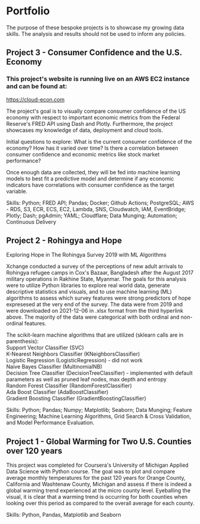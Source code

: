 # Portfolio
The purpose of these bespoke projects is to showcase my growing data skills.  The analysis and results should not be used to inform any policies.

## Project 3 - Consumer Confidence and the U.S. Economy
### This project's website is running live on an AWS EC2 instance and can be found at:  
https://cloud-econ.com

The project's goal is to visually compare consumer confidence of the US economy with respect to important economic metrics from the Federal Reserve's FRED API using Dash and Plotly. Furthermore, the project showcases my knowledge of data, deployment and cloud tools.

Initial questions to explore:
What is the current consumer confidence of the economy?
How has it varied over time?
Is there a correlation between consumer confidence and economic metrics like stock market performance?

Once enough data are collected, they will be fed into machine learning models to best fit a predictive model and determine if any economic indicators have correlations with consumer confidence as the target variable.

Skills: Python; FRED API; Pandas; Docker; Github Actions; PostgreSQL; AWS - RDS, S3, ECR, ECS, EC2, Lambda, SNS, Cloudwatch, IAM, EventBridge; Plotly; Dash; pgAdmin; YAML; Cloudflare; Data Munging; Automation; Continuous Delivery

## Project 2 - Rohingya and Hope

Exploring Hope in The Rohingya Survey 2019 with ML Algorithms

Xchange conducted a survey of the perceptions of new adult arrivals to Rohingya refugee camps in Cox's Bazaar, Bangladesh after the August 2017 military operations in Rakhine State, Myanmar. The goals for this analysis were to utilize Python libraries to explore real world data, generate descriptive statistics and visuals, and to use machine learning (ML) algorithms to assess which survey features were strong predictors of hope expresesed at the very end of the survey. The data were from 2019 and were downloaded on 2021-12-06 in .xlsx format from the third hyperlink above. The majority of the data were categorical with both ordinal and non-ordinal features.

The scikit-learn machine algorithms that are utilized (sklearn calls are in parenthesis): <br/>Support Vector Classifier (SVC) <br/>K-Nearest Neighbors Classifier (KNeighborsClassifier) <br/>Logistic Regression (LogisticRegression) - did not work <br/>Naive Bayes Classifier (MultinomialNB) <br/>Decision Tree Classifier (DecisionTreeClassifier) - implemented with default parameters as well as pruned leaf nodes, max depth and entropy <br/>Random Forest Classifier (RandomForestClassifier) <br/>Ada Boost Classifier (AdaBoostClassifier) <br/>Gradient Boosting Classifier (GradientBoostingClassifier)

Skills: Python; Pandas; Numpy; Matplotlib; Seaborn; Data Munging; Feature Engineering; Machine Learning Algorithms, Grid Search & Cross Validation, and Model Performance Evaluation.

## Project 1 - Global Warming for Two U.S. Counties over 120 years

This project was completed for Coursera's University of Michigan Applied Data Science with Python course. The goal was to plot and compare average monthly temperatures for the past 120 years for Orange County, California and Washtenaw County, Michigan and assess if there is indeed a global warming trend experienced at the micro county level. Eyeballing the visual, it is clear that a warming trend is occurring for both counties when looking over this period as compared to the overall average for each county.

Skills: Python, Pandas, Matplotlib and Seaborn

